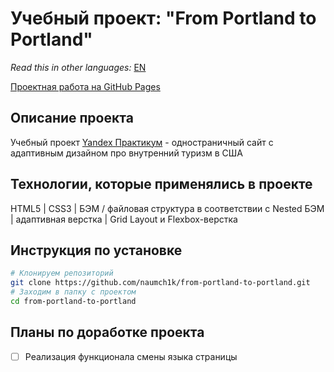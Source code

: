 # Учебный проект: "From Portland to Portland"

*Read this in other languages:* [EN](https://github.com/naumch1k/from-portland-to-portland/blob/lang-eng/README.md) 

[Проектная работа на GitHub Pages](https://naumch1k.github.io/from-portland-to-portland/)

## Описание проекта
Учебный проект [Yandex Практикум](https://praktikum.yandex.ru/web/ "Курс Веб-разработчик") - одностраничный сайт с адаптивным дизайном про внутренний туризм в США

## Технологии, которые применялись в проекте
HTML5 | CSS3 | БЭМ / файловая структура в соответствии с Nested БЭМ | адаптивная верстка | Grid Layout и Flexbox-верстка

## Инструкция по установке

```bash
# Клонируем репозиторий
git clone https://github.com/naumch1k/from-portland-to-portland.git
# Заходим в папку с проектом
cd from-portland-to-portland
```

## Планы по доработке проекта
- [ ] Реализация функционала смены языка страницы
